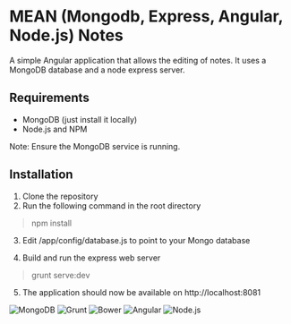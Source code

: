 # MEAN (Mongodb, Express, Angular, Node.js) Notes

A simple Angular application that allows the editing of notes. It uses a MongoDB database and a node express server.

## Requirements

- MongoDB (just install it locally)
- Node.js and NPM

Note: Ensure the MongoDB service is running.

## Installation

1. Clone the repository
2. Run the following command in the root directory

> npm install

3. Edit /app/config/database.js to point to your Mongo database

4. Build and run the express web server

> grunt serve:dev

5. The application should now be available on http://localhost:8081

![MongoDB](http://www.aschua.de/wordpress/wp-content/uploads/2014/06/mongodb.png)
![Grunt](http://jackandrewread.com/img/skills/grunt.png)
![Bower](http://www.robdudley.com/bower_grunt_yeoman/img/bower-logo.png)
![Angular](http://share.2sic.com/share/Content/2dm-blogs/2014-10%20JS%20MVC/AngularJS-Square-250.png)
![Node.js](https://www.a2hosting.com/images/uploads/landing_images/node.js-hosting.png)
